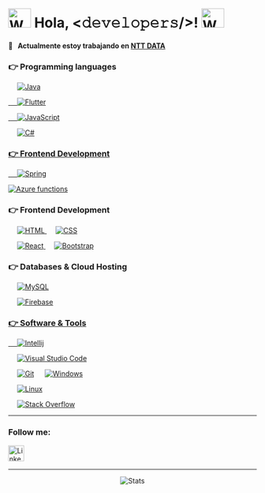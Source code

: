 # <img src="https://mwcorvettes.com/wp-content/uploads/2019/03/savethewave-300x252.gif" width="46" height="39" alt="Wave"> Hola, <𝚍𝚎𝚟𝚎𝚕𝚘𝚙𝚎𝚛𝚜/>! <img src="https://mars-images.imgix.net/ezgif.com-gif-maker%20(1).gif?auto=compress&w=600&fit=max" width="46" height="39" alt="Wave"><br>


#### 💼 &nbsp; Actualmente estoy trabajando en [NTT DATA](https://es.nttdata.com/)
### 👉 Programming languages

<p align="left"> 
&emsp;
    <a href="https://www.java.com" target="_blank"> 
        <img alt="Java" src="https://img.shields.io/badge/Java%20-%23ED8B00.svg?logo=java&logoColor=white">


&emsp;
    <a href="https://flutter.dev/" target="_blank"> 
        <img alt="Flutter" src="https://img.shields.io/badge/Flutter%20-%2302569B.svg?logo=flutter&logoColor=white">

  &emsp;
  <a href="https://developer.mozilla.org/en-US/docs/Web/JavaScript" target="_blank"> 
     <img alt="JavaScript" src="https://img.shields.io/badge/JavaScript%20-%23F7DF1E.svg?logo=javascript&logoColor=black">
   </a>

 &emsp;
    <a href="https://docs.microsoft.com/en-us/dotnet/csharp/" target="_blank"> 
         <img alt="C#" src="https://img.shields.io/badge/C%23%20-%23239120.svg?logo=c-sharp&logoColor=white">

 
</p>

### 👉 Frontend Development

<p align="left"> 
    
  &emsp; 
    <a href="https://spring.io/" target="_blank"> 
        <img alt="Spring" src="https://img.shields.io/badge/Spring%20-%236DB33F.svg?logo=spring&logoColor=white">
    </a>
    
 <a href="https://azure.microsoft.com/en-us/services/functions/" target="_blank"> 
        <img alt="Azure functions" src="https://img.shields.io/badge/Azure%20functions%20-%2300f.svg?logo=azurefunctions&logoColor=white">
    </a>
  

</p>

### 👉 Frontend Development

<p align="left"> 
  &emsp; 
  <a href="https://www.w3.org/html/" target="_blank"> 
   <img alt="HTML" src="https://img.shields.io/badge/HTML5%20-%23E34F26.svg?logo=html5&logoColor=white">
  </a>   
  &emsp;
  <a href="https://www.w3schools.com/css/" target="_blank">
    <img alt="CSS" src="https://img.shields.io/badge/CSS%20-%231572B6.svg?logo=css3&logoColor=white">
  </a> 

  &emsp;
    <a href="https://reactjs.org/" target="_blank">
    <img alt="React" src="https://img.shields.io/badge/React%20-%2320232a.svg?logo=react&logoColor=%2361DAFB">
    </a>
   &emsp;
  <a href="https://getbootstrap.com" target="_blank"> 
    <img alt="Bootstrap" src="https://img.shields.io/badge/Bootstrap-%23563D7C.svg?style=flat&logo=bootstrap&logoColor=white"/>
  </a>
</p>


 
### 👉 Databases & Cloud Hosting

<p align="left">
    
  &emsp;
    <a href="https://www.mysql.com/" target="_blank"> 
        <img alt="MySQL" src="https://img.shields.io/badge/MySQL-%2300f.svg?logo=mysql&logoColor=white">
    </a>
  
  &emsp; 
    <a href="https://firebase.google.com/" target="_blank"> 
        <img alt="Firebase" src="https://img.shields.io/badge/firebase-%23039BE5.svg?logo=firebase">
  
</p>
 


 
 ### 👉 Software & Tools
 
<p>
  
  &emsp;
    <a href="#"><img alt="Intellij" src="https://img.shields.io/badge/Intellij-000000?style=flat&logo=intellij-idea&logoColor=white"></a>

  &emsp;
    <a href="#"><img alt="Visual Studio Code" src="https://img.shields.io/badge/Visual%20Studio%20Code-0078d7.svg?logo=visual-studio-code&logoColor=white"></a>

  &emsp;
    <a href="#"><img alt="Git" src="https://img.shields.io/badge/Git%20-%23F05033.svg?logo=git&logoColor=white"></a>
  &emsp;
    <a href="#"><img alt="Windows" src="https://img.shields.io/badge/Windows-0078d7?style=flat&logo=windows&logoColor=white"></a>

  &emsp;
        <a href="#"><img alt="Linux" src="https://img.shields.io/badge/Linux-FCC624?style=flat&logo=linux&logoColor=black"></a>

  &emsp;
    <a href="#"><img alt="Stack Overflow" src="https://img.shields.io/badge/-Stack%20Overflow-FE7A16?logo=stack-overflow&logoColor=white"></a>
  &emsp;

</p>

[linkedin]: https://www.linkedin.com/in/mario-paricio-barea-874b1719a/

<hr />

### Follow me:


[<img align="left" alt="LinkedIn" width="32px" src="https://api.iconify.design/logos:linkedin-icon.svg?&height=32" />][linkedin]


<br />
<br />
<hr />

<p align="center">
  <img alt="Stats" src="https://github-readme-stats.vercel.app/api?username=MarioParicio&count_private=true&show_icons=true&title_color=246bce&text_color=ffffff&bg_color=0d1117&include_all_commits=true&hide_border=true&hide_title=false" />

    
 
</p>


